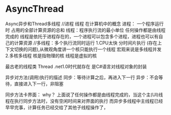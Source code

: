 # AsyncThread
Async异步和Thread多线程
//进程 线程 在计算机中的概念
  进程： 一个程序运行时 占用的全部计算资源的总和
  线程：程序执行流的最小单位 任何操作都是由线程完成的
		线程是依托于进程存在的，一个进程可以包含多个进程，进程也可以有自己的计算资源
//多线程：多个执行流同时运行
	1.CPU太快 分时间片执行 (存在上下文切换的问题),从微观角度讲一个核只能执行一个线程 宏观来说是多线程并发
	2.多核多线程 核是指物理的核 线程是虚拟的核

最古老的线程类 Thread  .net1.0时代就存在	是C#语言对线程对象的封装

 异步对方法(调用)执行的描述
 同步：等待计算之后，再进入下一行
 异步：不会等待，直接进入下一行，非阻塞

 同步方法卡界面： why？ 上面说了任何操作都是由线程完成的，当这个主(UI)线程在执行同步方法时，没有空闲时间来对界面的执行
 而异步多线程中主线程已经早早完事，计算任务已经交给了其他子线程操作了，